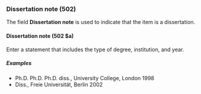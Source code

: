 ### Dissertation note (502)

The field **Dissertation note** is used to indicate that the item is a dissertation.

#### Dissertation note (502 $a)

Enter a statement that includes the type of degree, institution, and year.

##### Examples

- Ph.D. Ph.D. Ph.D. diss., University College, London 1998
- Diss., Freie Universität, Berlin 2002
